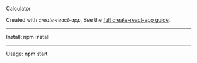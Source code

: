 Calculator

Created with *create-react-app*. See the [full create-react-app guide](https://github.com/facebookincubator/create-react-app/blob/master/template/README.md).

---

Install:
npm install

---

Usage:
npm start